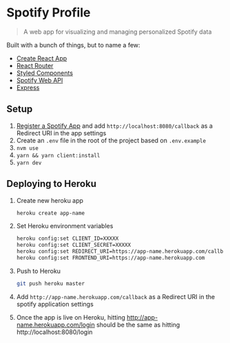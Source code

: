# Spotify Profile

> A web app for visualizing and managing personalized Spotify data

Built with a bunch of things, but to name a few:

- [Create React App](https://github.com/facebook/create-react-app)
- [React Router](https://reactrouter.com/web/guides/quick-start)
- [Styled Components](https://www.styled-components.com/)
- [Spotify Web API](https://developer.spotify.com/documentation/web-api/)
- [Express](https://expressjs.com/)

## Setup

1. [Register a Spotify App](https://developer.spotify.com/dashboard/applications) and add `http://localhost:8080/callback` as a Redirect URI in the app settings
1. Create an `.env` file in the root of the project based on `.env.example`
1. `nvm use`
1. `yarn && yarn client:install`
1. `yarn dev`

## Deploying to Heroku

1. Create new heroku app

   ```bash
   heroku create app-name
   ```

2. Set Heroku environment variables

   ```bash
   heroku config:set CLIENT_ID=XXXXX
   heroku config:set CLIENT_SECRET=XXXXX
   heroku config:set REDIRECT_URI=https://app-name.herokuapp.com/callback
   heroku config:set FRONTEND_URI=https://app-name.herokuapp.com
   ```

3. Push to Heroku

   ```bash
   git push heroku master
   ```

4. Add `http://app-name.herokuapp.com/callback` as a Redirect URI in the spotify application settings

5. Once the app is live on Heroku, hitting http://app-name.herokuapp.com/login should be the same as hitting http://localhost:8080/login

